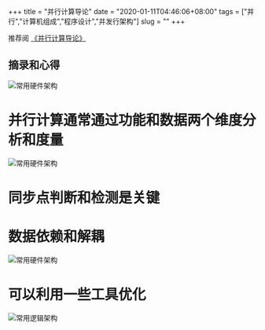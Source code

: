 +++
title = "并行计算导论"
date = "2020-01-11T04:46:06+08:00"
tags = ["并行","计算机组成","程序设计","并发行架构"]
slug = ""
+++

推荐阅 [《并行计算导论》](https://computing.llnl.gov/tutorials/parallel_comp/ "研究并行计算必看丛书")

## 摘录和心得

![常用硬件架构](/images/nodesNetwork.gif)

# 并行计算通常通过功能和数据两个维度分析和度量

![常用硬件架构](/images/flynnsTaxonomy.gif)

# 同步点判断和检测是关键

# 数据依赖和解耦

![常用硬件架构](images/dependencies1.jpg)

# 可以利用一些工具优化


![常用逻辑架构](/images/helloWorldParallelCallgraph.gif)
